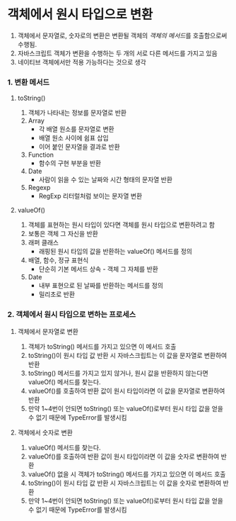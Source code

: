 # 객체에서 원시 타입으로 변환
1. 객체에서 문자열로, 숫자로의 변환은 변환될 객체의 *객체의 메서드*를 호출함으로써 수행됨.
2. 자바스크립트 객체가 변환을 수행하는 두 개의 서로 다른 메서드를 가지고 있음
3. 네이티브 객체에서만 적용 가능하다는 것으로 생각

### 1. 변환 메서드 
1. toString()
    1. 객체가 나타내는 정보를 문자열로 반환
    2. Array
        * 각 배열 원소를 문자열로 변환
        * 배열 원소 사이에 쉼표 삽입
        * 이어 붙인 문자열을 결과로 반환
    3. Function
        * 함수의 구현 부분을 반환
    4. Date
        * 사람이 읽을 수 있는 날짜와 시간 형태의 문자열 반환
    5. Regexp
        * RegExp 리터럴처럼 보이는 문자열 변환

2. valueOf()
    1. 객체를 표현하는 원시 타입이 있다면 객체를 원시 타입으로 변환하려고 함
    2. 보통은 객체 그 자신을 반환
    3. 래퍼 클래스
        * 래핑된 원시 타입의 값을 반환하는 valueOf() 메서드를 정의
    4. 배열, 함수, 정규 표현식
        * 단순히 기본 메서드 상속 - 객체 그 자체를 반환
    5. Date
        * 내부 표현으로 된 날짜를 반환하는 메서드를 정의
        * 밀리초로 반환

### 2. 객체에서 원시 타입으로 변하는 프로세스
1. 객체에서 문자열로 변환
    1. 객체가 toString() 메서드를 가지고 있으면 이 메서드 호출
    2. toString()이 원시 타입 값 반환 시 자바스크립트는 이 값을 문자열로 변환하여 반환
    3. toString() 메서드를 가지고 있지 않거나, 원시 값을 반환하지 않는다면 valueOf() 메서드를 찾는다.
    4. valueOf()를 호출하여 반환 값이 원시 타입이라면 이 값을 문자열로 변환하여 반환
    5. 만약 1~4번이 안되면 toString() 또는 valueOf()로부터 원시 타입 값을 얻을 수 없기 때문에 TypeError를 발생시킴
    
    
2. 객체에서 숫자로 변환
    1. valueOf() 메서드를 찾는다.
    2. valueOf()를 호출하여 반환 값이 원시 타입이라면 이 값을 숫자로 변환하여 반환
    3. valueOf() 없을 시 객체가 toString() 메서드를 가지고 있으면 이 메서드 호출
    4. toString()이 원시 타입 값 반환 시 자바스크립트는 이 값을 숫자로 변환하여 반환
    5. 만약 1~4번이 안되면 toString() 또는 valueOf()로부터 원시 타입 값을 얻을 수 없기 때문에 TypeError를 발생시킴